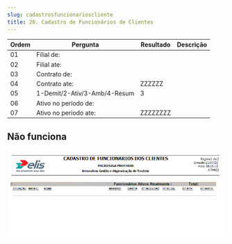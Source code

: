 ```yaml
---
slug: cadastrosfuncionarioscliente
title: 28. Cadastro de Funcionários de Clientes
---
```


Ordem | Pergunta | Resultado | Descrição
----- | -------- | --------- | ---------
01    |Filial de: | |
02    |Filial ate: | |
03    |Contrato de: | |
04    |Contrato ate: |ZZZZZZ |
05    |1-Demit/2-Ativ/3-Amb/4-Resum |3 |
06    |Ativo no período de: | |
07    |Ativo no período ate: |ZZZZZZZZ |

## Não funciona

![Alt text](image-2.png)
